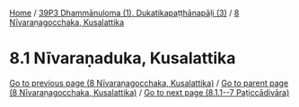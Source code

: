 
[Home](/) / [39P3 Dhammānuloma (1), Dukatikapaṭṭhānapāḷi (3)](../../39P3.md) / [8 Nīvaraṇagocchaka, Kusalattika](../8.md)

# 8.1 Nīvaraṇaduka, Kusalattika


[Go to previous page (8 Nīvaraṇagocchaka, Kusalattika)](../8.md) / [Go to parent page (8 Nīvaraṇagocchaka, Kusalattika)](../8.md) / [Go to next page (8.1.1--7 Paṭiccādivāra)](8.1/8.1.1--7.md)



